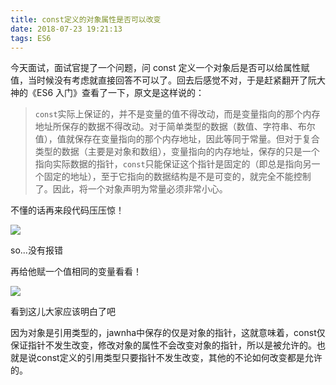 ```yaml
---
title: const定义的对象属性是否可以改变
date: 2018-07-23 19:21:13
tags: ES6
---
```


今天面试，面试官提了一个问题，问 const 定义一个对象后是否可以给属性赋值，当时候没有考虑就直接回答不可以了。回去后感觉不对，于是赶紧翻开了阮大神的《ES6 入门》查看了一下，原文是这样说的：

> `const`实际上保证的，并不是变量的值不得改动，而是变量指向的那个内存地址所保存的数据不得改动。对于简单类型的数据（数值、字符串、布尔值），值就保存在变量指向的那个内存地址，因此等同于常量。但对于复合类型的数据（主要是对象和数组），变量指向的内存地址，保存的只是一个指向实际数据的指针，`const`只能保证这个指针是固定的（即总是指向另一个固定的地址），至于它指向的数据结构是不是可变的，就完全不能控制了。因此，将一个对象声明为常量必须非常小心。

<!--more-->

不懂的话再来段代码压压惊！

![](1.png)

so...没有报错

再给他赋一个值相同的变量看看！

![](2.png)

看到这儿大家应该明白了吧

因为对象是引用类型的，jawnha中保存的仅是对象的指针，这就意味着，const仅保证指针不发生改变，修改对象的属性不会改变对象的指针，所以是被允许的。也就是说const定义的引用类型只要指针不发生改变，其他的不论如何改变都是允许的。